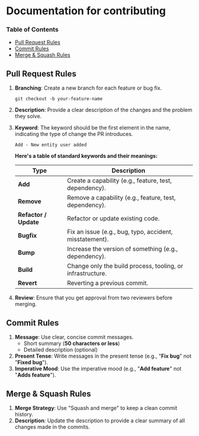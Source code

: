 # Documentation for contributing

### Table of Contents
- [Pull Request Rules](#pull-request-rules)
- [Commit Rules](#commit-rules)
- [Merge & Squash Rules](#merge--squash-rules)

## Pull Request Rules
1. **Branching**: Create a new branch for each feature or bug fix.
   ```
   git checkout -b your-feature-name
    ```
2. **Description**: Provide a clear description of the changes and the problem they solve.
3. **Keyword**: The keyword should be the first element in the name, indicating the type of change 
   the PR introduces. 
    ```
   Add - New entity user added
    ```
   **Here's a table of standard keywords and their meanings:**

     | Type                  | Description                                                             |
     |-----------------------|-------------------------------------------------------------------------|
     | **Add**               | Create a capability (e.g., feature, test, dependency).                  |
     | **Remove**            | Remove a capability (e.g., feature, test, dependency).                  |
     | **Refactor / Update** | Refactor or update existing code.                                       |
     | **Bugfix**            | Fix an issue (e.g., bug, typo, accident, misstatement).                 |
     | **Bump**              | Increase the version of something (e.g., dependency).                   |
     | **Build**             | Change only the build process, tooling, or infrastructure.              |
     | **Revert**            | Reverting a previous commit.                                            |
4. **Review**: Ensure that you get approval from two reviewers before merging.

## Commit Rules
1. **Message**: Use clear, concise commit messages.
   * Short summary (**50 characters or less**)
   * Detailed description (optional)
2. **Present Tense**: Write messages in the present tense (e.g., "**Fix bug**" not "**Fixed bug**").
3. **Imperative Mood**: Use the imperative mood (e.g., "**Add feature**" not "**Adds feature**").

## Merge & Squash Rules
1. **Merge Strategy**: Use "Squash and merge" to keep a clean commit history.
2. **Description**: Update the description to provide a clear summary of all changes made in the commits.
